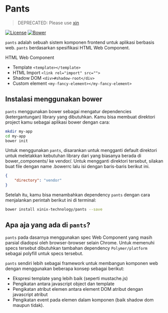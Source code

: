 # Pants

> DEPRECATED: Please use [xin](https://github.com/xinix-technology/xin)

[![License](http://img.shields.io/badge/license-MIT-red.svg?style=flat-square)](https://github.com/xinix-technology/pants/blob/master/LICENSE)
[![Bower](http://img.shields.io/bower/v/xinix-technology/pants.svg?style=flat-square)](https://github.com/xinix-technology/pants)

`pants` adalah sebuah sistem komponen frontend untuk aplikasi berbasis web. `pants` berdasarkan spesifikasi HTML Web Component.

HTML Web Component
- Template          `<template></template>`
- HTML Import       `<link rel="import" src="">`
- Shadow DOM        `<div>#shadow-root</div>`
- Custom element    `<my-fancy-element></my-fancy-element>`

## Instalasi menggunakan bower

`pants` menggunakan bower sebagai mengatur dependencies (ketergantungan) library
yang dibutuhkan. Kamu bisa membuat direktori project kamu sebagai aplikasi bower dengan cara:

```bash
mkdir my-app
cd my-app
bower init
```

Untuk menggunakan `pants`, disarankan untuk mengganti default direktori untuk meletakkan kebutuhan library dari yang biasanya berada di bower_components/ ke vendor/. Untuk mengganti direktori tersebut, silakan buat file dengan name .bowerrc lalu isi dengan baris-baris berikut ini.

```json
{
    "directory": "vendor"
}
```

Setelah itu, kamu bisa menambahkan dependency `pants` dengan cara menjalankan perintah berikut ini di terminal:

```bash
bower install xinix-technology/pants --save
```

## Apa aja yang ada di `pants`?

`pants` pada dasarnya menggunakan spec Web Component yang masih parsial diadopsi oleh browser-browser selain Chrome. Untuk memenuhi specs tersebut dibutuhkan tambahan dependency `Polymer/platform` sebagai polyfill untuk specs tersebut.

`pants` sendiri lebih sebagai framework untuk membangun komponen web dengan menggunakan beberapa konsep sebagai berikut:
- Ekspresi template yang lebih baik (seperti mustache.js)
- Pengikatan antara javascript object dan template
- Pengikatan atribut elemen antara element DOM atribut dengan javascript atribut
- Pengikatan event pada elemen dalam komponen (baik shadow dom maupun tidak).

